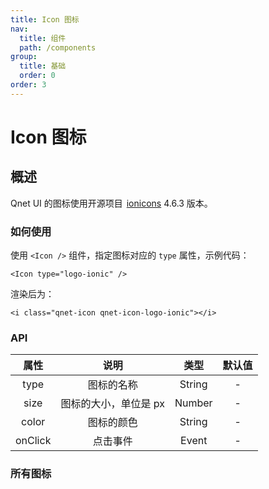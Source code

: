 ```yaml
---
title: Icon 图标
nav:
  title: 组件
  path: /components
group:
  title: 基础
  order: 0
order: 3
---
```


# Icon 图标

## 概述

Qnet UI 的图标使用开源项目 <a href="https://ionicons.com/" target="_blank">
<i class="qnet-icon qnet-icon-logo-ionic" style="font-size: 14px; margin-right: 2px"></i>
ionicons</a> 4.6.3 版本。

### 如何使用

使用 `<Icon />` 组件，指定图标对应的 `type` 属性，示例代码：

```tsx | pure
<Icon type="logo-ionic" />
```

渲染后为：

```tsx | pure
<i class="qnet-icon qnet-icon-logo-ionic"></i>
```

### API

|  属性   |         说明          |  类型  | 默认值 |
| :-----: | :-------------------: | :----: | :----: |
|  type   |      图标的名称       | String |   -    |
|  size   | 图标的大小，单位是 px | Number |   -    |
|  color  |      图标的颜色       | String |   -    |
| onClick |       点击事件        | Event  |   -    |

### 所有图标

<code src="./demo/basic.tsx" inline></code>
